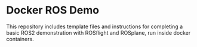 # Docker ROS Demo

This repository includes template files and instructions for completing a basic ROS2 demonstration with ROSflight and ROSplane, run inside docker containers.
